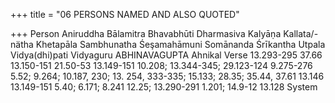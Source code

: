 +++
title = "06 PERSONS NAMED AND ALSO QUOTED"

+++
Person 
Aniruddha 
Bālamitra 
Bhavabhūti Dharmasiva Kalyāṇa Kallata/-nätha Khetapāla Sambhunatha 
Śeşamahāmuni Somānanda Śrīkantha 
Utpala Vidya(dhi)pati Vidyaguru 
ABHINAVAGUPTA 
Ahnikal Verse 
13.293-295 
37.66 
13.150-151 
21.50-53 
13.149-151 
10.208; 13.344-345; 29.123-124 9.275-276 
5.52; 9.264; 10.187, 230; 13. 254, 333-335; 15.133; 28.35; 35.44, 37.61 
13.146 
13.149-151 
5.40; 6.171; 8.241 12.25; 13.290-291 
1.201; 14.9-12 13.128 
System 